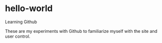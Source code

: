 # hello-world
Learning Github

These are my experiments with Github to familiarize myself with the site and user control.


